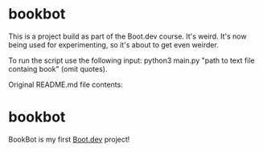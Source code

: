 # bookbot

This is a project build as part of the Boot.dev course. It's weird. It's now being used for experimenting, so it's about to get even weirder.

To run the script use the following input:
python3 main.py "path to text file containg book" (omit quotes).

Original README.md file contents:
# bookbot

BookBot is my first [Boot.dev](https://www.boot.dev) project!
